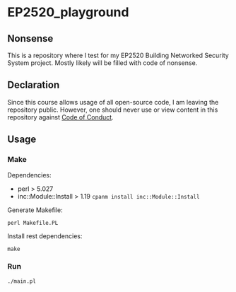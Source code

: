 # EP2520_playground
## Nonsense
This is a repository where I test for my EP2520 Building Networked Security System project. Mostly likely will be filled with code of nonsense.
## Declaration
Since this course allows usage of all open-source code, I am leaving the repository public. However, one should never use or view content in this repository against [Code of Conduct](https://www.kth.se/en/student/studentliv/studentratt/dina-rattigheter-och/uppforandekod-for-studenter-1.796562).
## Usage
### Make
Dependencies:
- perl > 5.027
- inc::Module::Install > 1.19 `cpanm install inc::Module::Install`

Generate Makefile:
```
perl Makefile.PL
```

Install rest dependencies:
```
make
```
### Run
```
./main.pl
```
